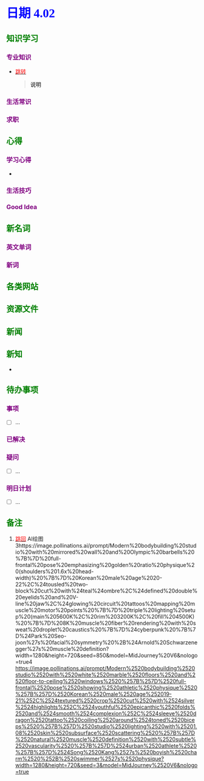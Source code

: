 ## <font color = blue face=楷体 size=6>日期 4.02 </font>

## <font color = green>知识学习 </font>
### <font color = purple>专业知识 </font>
+ <a id = "01-1">  [<font color = red>跳转</font>](#01-2)
   > <font color = o> 说明 </font>
### <font color = purple>生活常识 </font>

### <font color = purple>求职 </font>



## <font color = green>心得 </font>
### <font color = purple>学习心得 </font>
+ 
### <font color = purple>生活技巧 </font>

### <font color = purple>Good Idea </font>



## <font color = green>新名词 </font>
### <font color = purple>英文单词 </font>
### <font color = purple>新词 </font>



## <font color = green>各类网站 </font>


## <font color = green>资源文件 </font>


## <font color = green>新闻 </font>


## <font color = green>新知 </font>
+ 

## <font color = green>待办事项 </font>
### <font color = purple>事项 </font>
- [ ] ...
### <font color = purple>已解决 </font>
### <font color = purple>疑问 </font>
- [ ] ...
### <font color = purple>明日计划 </font>
- [ ] ...


## <font color = green>备注 </font>
  1. <a id ="01-2">[<font color = red>跳回</font>](#01-1)
AI绘图
3https://image.pollinations.ai/prompt/Modern%20bodybuilding%20studio%20with%20mirrored%20wall%20and%20Olympic%20barbells%20%7B%7D%20full-frontal%20pose%20emphasizing%20golden%20ratio%20physique%20(shoulders%201.6x%20head-width)%20%7B%7D%20Korean%20male%20age%2020-22%2C%24tousled%20two-block%20cut%20with%24teal%24ombre%2C%24defined%20double%20eyelids%20and%20V-line%20jaw%2C%24glowing%20circuit%20tattoos%20mapping%20muscle%20motor%20points%20%7B%7D%20triple%20lighting%20setup%20(main%205600K%2C%20rim%203200K%2C%20fill%204500K)%20%7B%7D%208K%20muscle%20fiber%20rendering%20with%20sweat%20droplet%20caustics%20%7B%7D%24cyberpunk%20%7B%7D%24Park%20Seo-joon%27s%20facial%20symmetry%20%2B%24Arnold%20Schwarzenegger%27s%20muscle%20definition?width=1280&height=720&seed=850&model=MidJourney%20V6&nologo=true4 https://image.pollinations.ai/prompt/Modern%2520bodybuilding%2520studio%2520with%2520white%2520marble%2520floors%2520and%2520floor-to-ceiling%2520windows%2520%257B%257D%2520full-frontal%2520pose%2520showing%2520athletic%2520physique%2520%257B%257D%2520Korean%2520male%2520age%252019-21%252C%2524textured%2520crop%2520cut%2520with%2524silver%2524highlights%252C%2524youthful%2520epicanthic%2520folds%2520and%2524smooth%2524complexion%252C%2524sleeve%2520dragon%2520tattoo%2520coiling%2520around%2524toned%2520biceps%2520%257B%257D%2520studio%2520lighting%2520with%25201.08%2520skin%2520subsurface%2520scattering%2520%257B%257D%2520natural%2520muscle%2520definition%2520with%2520subtle%2520vascularity%2520%257B%257D%2524urban%2520athlete%2520%257B%257D%2524Song%2520Kang%2527s%2520boyish%2520charm%2520%252B%2520swimmer%2527s%2520physique?width=1280&height=720&seed=3&model=MidJourney%2520V6&nologo=true
<!--stackedit_data:
eyJoaXN0b3J5IjpbMTU2MjM2MzU5Miw2ODk3OTI2NDhdfQ==
-->